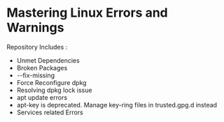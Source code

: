 # Mastering Linux Errors and Warnings

Repository Includes :

- Unmet Dependencies
- Broken Packages
- --fix-missing
- Force Reconfigure dpkg
- Resolving dpkg lock issue
- apt update errors
- apt-key is deprecated. Manage key-ring files in trusted.gpg.d instead
- Services related Errors
